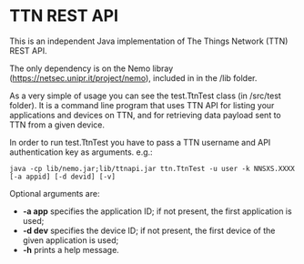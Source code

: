 # TTN REST API

This is an independent Java implementation of The Things Network (TTN) REST API.

The only dependency is on the Nemo libray (https://netsec.unipr.it/project/nemo), included in in the /lib folder. 

As a very simple of usage you can see the test.TtnTest class (in /src/test folder). It is a command line program that uses TTN API for listing your applications and devices on TTN, and for retrieving data payload sent to TTN from a given device.

In order to run test.TtnTest you have to pass a TTN username and API authentication key as arguments. e.g.:
```
java -cp lib/nemo.jar;lib/ttnapi.jar ttn.TtnTest -u user -k NNSXS.XXXX [-a appid] [-d devid] [-v]
```

Optional arguments are:
 * **-a app** specifies the application ID; if not present, the first application is used;
 * **-d dev** specifies the device ID; if not present, the first device of the given application is used;
 * **-h** prints a help message.
